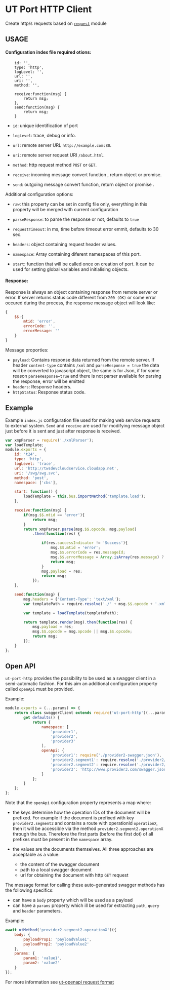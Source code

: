 # UT Port HTTP Client

Create http/s requests based on [`request`](https://github.com/request/request/blob/master/README.md#requestoptions-callback) module

## USAGE

#### Configuration index file required otions:

```
    id: '',
    type: 'http',
    logLevel: '',
    url: '',
    uri: '',
    method: '',

    receive:function(msg) {
        return msg;
    },
    send:function(msg) {
        return msg;
    }
```

 * `id`: unique identification of port

 * `logLevel`: trace, debug or info.

 * `url`: remote server URL `http://example.com:80`.

 * `uri`: remote server request URI `/about.html`.

 * `method`: http request method `POST` or `GET`.

 * `receive`: incoming message convert function , return object or promise.

 * `send`: outgoing message convert function, return object or promise .

 Additional configuration options:

* `raw`: this property can be set in config file only, everything in this property will be merged with current configuration

* `parseResponse`: to parse the response or not, defaults to `true`

* `requestTimeout`: in ms, time before timeout error emmit, defaults to 30 sec.

* `headers`: object containing request header values.

* `namespace`: Array containing diferent namespaces of this port.

* `start`: function that will be called once on creation of port. It can be used for setting global variables and initialising objects.

#### Response:

Response is always an object containing response from remote server or error.
If server returns status code different from `200 (OK)` or some error occured during the process, the response message object will look like:
```javascript
{
    $$:{
        mtid: 'error',
        errorCode: '',
        errorMessage: ''
    }
}
```

Message proporties:
* `payload`: Contains response data returned from the remote server. If header `content-type` contains `/xml` and `parseResponse = true` the data will be converted to javascript object, the same is for Json, if for some reason `parseResponse=true` and there is not parser available for parsing the response, error will be emitted
* `headers`: Response headers.
* `httpStatus`: Response status code.

## Example

Example `index.js` configuration file used for making web service requests to external system. `Send` and `receive` are used for modifying message object just before it is sent and just after response is received.
```javascript
var xmpParser = require('./xmlParser');
var loadTemplate;
module.exports = {
    id: 't24',
    type: 'http',
    logLevel: 'trace',
    url: 'http://twsdevcloudservice.cloudapp.net',
    uri: '/swg/swg.svc',
    method: 'post',
    namespace: ['cbs'],

    start: function() {
        loadTemplate = this.bus.importMethod('template.load');
    },

    receive:function(msg) {
        if(msg.$$.mtid == 'error'){
            return msg;
        }
        return xmpParser.parse(msg.$$.opcode, msg.payload)
            .then(function(res) {

                if(res.successIndicator != 'Success'){
                    msg.$$.mtid = 'error';
                    msg.$$.errorCode = res.messageId;
                    msg.$$.errorMessage = Array.isArray(res.message) ? res.message.join('; ') : res.message;
                    return msg;
                }
                msg.payload = res;
                return msg;
            });
    },

    send:function(msg) {
        msg.headers = {'Content-Type': 'text/xml'};
        var templatePath = require.resolve('./' + msg.$$.opcode + '.xml.marko');

        var template = loadTemplate(templatePath);

        return template.render(msg).then(function(res) {
            msg.payload = res;
            msg.$$.opcode = msg.opcode || msg.$$.opcode;
            return msg;
        });
    }
};


```

## Open API

`ut-port-http` provides the possibility to
be used as a swagger client in a semi-automatic
fashion. For this aim an additional configuration
property called `openApi` must be provided.

Example:

```js
module.exports = (...params) => {
    return class swaggerClient extends require('ut-port-http')(...params) {
        get defaults() {
            return {
                namespace: [
                    'provider1',
                    'provider2',
                    'provider3'
                ],
                openApi: {
                    'provider1': require('./provider2-swagger.json'),
                    'provider2.segment1': require.resolve('./provider2/segment1-swagger.json'),
                    'provider2.segment2': require.resolve('./provider2/segment2-swagger.json'),
                    'provider3': 'http://www.provider3.com/swagger.json'
                }
            };
        }
    };
};
```

Note that the `openApi` configuration property
represents a map where:

* the keys determine how the operation IDs of the
document will be prefixed. For example if the
document is prefixed with key `provider2.segment2`
and contains a route with operationId `operationX`,
then it will be accessible via the method
`provider2.segment2.operationX` through the bus.
Therefore the first parts (before the first dot) of
all prefixes must be present in the `namespace` array.

* the values are the documents themselves.
All three approaches are acceptable as a value:
  * the content of the swagger document
  * path to a local swagger document
  * url for obtaining the document with http `GET` request

The message format for calling these auto-generated
swagger methods has the following specifics:

* can have a `body` property which will be used
as a payload
* can have a `params` property which ill be used
for extracting `path`, `query` and `header` parameters.

Example:

```js
await utMethod('provider2.segment2.operationX')({
    body: {
        payloadProp1: 'payloadValue1',
        payloadProp2: 'payloadValue2'
    },
    params: {
        param1: 'value1',
        param2: 'value2'
    }
});
```

For more information see
[ut-openapi request format](https://github.com/softwaregroup-bg/ut-openapi/blob/master/format/request.js)
